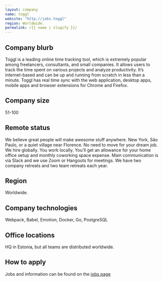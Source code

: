 ```yaml
---
layout: company
name: toggl
website: "http://jobs.toggl"
region: Worldwide.
permalink: /{{ name | slugify }}/
---
```


## Company blurb

Toggl is a leading online time tracking tool, which is extremely popular among freelancers, consultants, and small companies. It allows users to track the time spent on various projects and analyze productivity. It’s internet-based and can be up and running from scratch in less than a minute. Toggl has real time sync with the web application, desktop apps, mobile apps and browser extensions for Chrome and Firefox.

## Company size

51-100

## Remote status

We believe great people will make awesome stuff anywhere. New York, São Paulo, or a quiet village near Florence. No need to move for your dream job. We hire globally. You work locally. You'll get an allowance for your home office setup and monthly coworking space expense. Main communication is via Slack and we use Zoom or Hangouts for meetings. We have two company retreats and two team retreats each year.

## Region

Worldwide.

## Company technologies

Webpack, Babel, Emotion, Docker, Go, PostgreSQL

## Office locations

HQ in Estonia, but all teams are distributed worldwide.

## How to apply

Jobs and information can be found on the [jobs page](http://jobs.toggl.com)